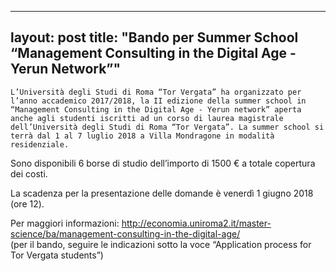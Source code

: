 
---
layout: post
title:  "Bando per Summer School &#8220;Management Consulting in the Digital Age - Yerun Network&#8221;"
---
	L’Università degli Studi di Roma “Tor Vergata” ha organizzato per l’anno accademico 2017/2018, la II edizione della summer school in “Management Consulting in the Digital Age - Yerun network” aperta anche agli studenti iscritti ad un corso di laurea magistrale dell’Università degli Studi di Roma “Tor Vergata”. La summer school si terrà dal 1 al 7 luglio 2018 a Villa Mondragone in modalità residenziale.    
Sono disponibili 6 borse di studio dell’importo di 1500 € a totale copertura dei costi. 

La scadenza per la presentazione delle domande è venerdì 1 giugno 2018 (ore 12).

Per maggiori informazioni: <http://economia.uniroma2.it/master-science/ba/management-consulting-in-the-digital-age/>   
(per il bando, seguire le indicazioni sotto la voce “Application process for Tor Vergata students”)